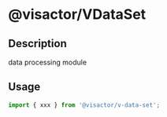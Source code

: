 # @visactor/VDataSet

## Description

data processing module

## Usage

```typescript
import { xxx } from '@visactor/v-data-set';
```
